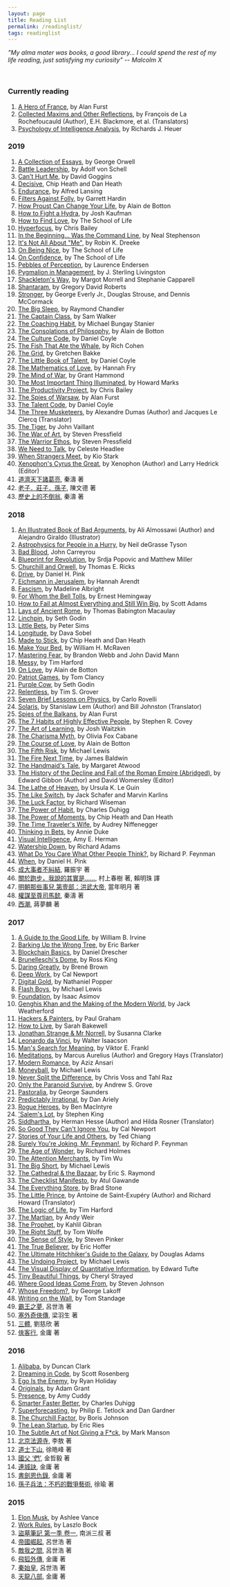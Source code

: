 ```yaml
---
layout: page
title: Reading List
permalink: /readinglist/
tags: readinglist
---
```


_"My alma mater was books, a good library... I could spend the rest of my life reading, just satisfying my curiosity" -- Malcolm X_

&nbsp;


### Currently reading

1. [A Hero of France](https://amzn.to/2xa8DPo), by Alan Furst
1. [Collected Maxims and Other Reflections](https://amzn.to/2WXzJc1), by François de La Rochefoucauld (Author), E.H. Blackmore, et al. (Translators)
1. [Psychology of Intelligence Analysis](https://amzn.to/2TfQ60S), by Richards J. Heuer

### 2019

1. [A Collection of Essays](https://amzn.to/2WbSfsN), by George Orwell
1. [Battle Leadership](https://amzn.to/2Ix8nSl), by Adolf von Schell
1. [Can't Hurt Me](https://amzn.to/2SWPEoM), by David Goggins
1. [Decisive](https://amzn.to/32NWkXU), Chip Heath and Dan Heath
1. [Endurance](https://amzn.to/2HaWXT1), by Alfred Lansing
1. [Filters Against Folly](https://amzn.to/2uA3Aqs), by Garrett Hardin
1. [How Proust Can Change Your Life](https://amzn.to/2NDdG2l), by Alain de Botton
1. [How to Fight a Hydra](https://amzn.to/2FNFFKs), by Josh Kaufman
1. [How to Find Love](https://amzn.to/30wfsZo), by The School of Life
1. [Hyperfocus](https://amzn.to/2UbvWlZ), by Chris Bailey
1. [In the Beginning... Was the Command Line](https://amzn.to/2CN0T8n), by Neal Stephenson
1. [It's Not All About "Me"](https://amzn.to/2XT1BdY), by Robin K. Dreeke
1. [On Being Nice](https://amzn.to/2X7IU5N), by The School of Life
1. [On Confidence](https://amzn.to/2D08osI), by The School of Life
1. [Pebbles of Perception](https://amzn.to/2ScgR5O), by Laurence Endersen
1. [Pygmalion in Management](https://amzn.to/2TRIgux), by J. Sterling Livingston
1. [Shackleton's Way](https://amzn.to/2TcA83I), by Margot Morrell and Stephanie Capparell
1. [Shantaram](https://amzn.to/2EI0aZH), by Gregory David Roberts
1. [Stronger](https://amzn.to/2TtRIVN), by George Everly Jr., Douglas Strouse, and Dennis McCormack
1. [The Big Sleep](https://amzn.to/2XgvdRZ), by Raymond Chandler
1. [The Captain Class](https://amzn.to/2MLlP4g), by Sam Walker
1. [The Coaching Habit](https://amzn.to/2tC9erz), by Michael Bungay Stanier
1. [The Consolations of Philosophy](https://amzn.to/2Wy8EYc), by Alain de Botton
1. [The Culture Code](https://amzn.to/2GaFTu8), by Daniel Coyle
1. [The Fish That Ate the Whale](https://amzn.to/32iGK6g), by Rich Cohen
1. [The Grid](https://amzn.to/2SJRtFN), by Gretchen Bakke
1. [The Little Book of Talent](https://amzn.to/2WnNLiB), by Daniel Coyle
1. [The Mathematics of Love](https://amzn.to/2EIUoEH), by Hannah Fry
1. [The Mind of War](https://amzn.to/31o6dL8), by Grant Hammond
1. [The Most Important Thing Illuminated](https://amzn.to/2Gi6RCu), by Howard Marks
1. [The Productivity Project](https://amzn.to/2XLKOZA), by Chris Bailey
1. [The Spies of Warsaw](https://amzn.to/2x5nbA2), by Alan Furst
1. [The Talent Code](https://amzn.to/2ItbNFC), by Daniel Coyle
1. [The Three Musketeers](https://amzn.to/2WPduAw), by Alexandre Dumas (Author) and Jacques Le Clercq (Translator)
1. [The Tiger](https://amzn.to/2JYGkv0), by John Vaillant
1. [The War of Art](https://amzn.to/2XX5xO4), by Steven Pressfield
1. [The Warrior Ethos](https://amzn.to/2ZnAmJs), by Steven Pressfield
1. [We Need to Talk](https://amzn.to/2Igqahi), by Celeste Headlee
1. [When Strangers Meet](https://amzn.to/3201jUW), by Kio Stark
1. [Xenophon's Cyrus the Great](https://amzn.to/2WnbrmF), by Xenophon (Author) and Larry Hedrick (Editor)
1. [道濟天下諸葛亮](https://bit.ly/2QPChkr), 秦濤 著
1. [老子．莊子．孫子](https://bit.ly/2Dm4hsD), 陳文德 著
1. [歷史上的不倒翁](https://bit.ly/2W0wjkH), 秦濤 著


### 2018

1. [An Illustrated Book of Bad Arguments](https://amzn.to/2weITjZ), by Ali Almossawi (Author) and Alejandro Giraldo (Illustrator)
1. [Astrophysics for People in a Hurry](http://amzn.to/2EQnzbI), by Neil deGrasse Tyson
1. [Bad Blood](https://amzn.to/2o8SYeM), John Carreyrou
1. [Blueprint for Revolution](http://amzn.to/2F0QSb0), by Srdja Popovic and Matthew Miller
1. [Churchill and Orwell](https://amzn.to/2OhYZjP), by Thomas E. Ricks
1. [Drive](http://amzn.to/2oG9WSB), by Daniel H. Pink
1. [Eichmann in Jerusalem](https://amzn.to/2EW8tBN), by Hannah Arendt
1. [Fascism](https://amzn.to/2MWjUfL), by Madeline Albright
1. [For Whom the Bell Tolls](http://amzn.to/2CjHAGc), by Ernest Hemingway
1. [How to Fail at Almost Everything and Still Win Big](https://amzn.to/2GY79eJ), by Scott Adams
1. [Lays of Ancient Rome](https://amzn.to/2M9yuRq), by Thomas Babington Macaulay
1. [Linchpin](https://amzn.to/2zOKAHA), by Seth Godin
1. [Little Bets](http://amzn.to/2BObOzX), by Peter Sims
1. [Longitude](https://amzn.to/2Bzalit), by Dava Sobel
1. [Made to Stick](https://amzn.to/2Qxw90W), by Chip Heath and Dan Heath
1. [Make Your Bed](https://amzn.to/2xOkhR1), by William H. McRaven
1. [Mastering Fear](https://amzn.to/2zQtjxH), by Brandon Webb and John David Mann
1. [Messy](http://amzn.to/2sRnL4V), by Tim Harford
1. [On Love](https://amzn.to/2rPSAE3), by Alain de Botton
1. [Patriot Games](https://amzn.to/2P1XFmD), by Tom Clancy
1. [Purple Cow](http://amzn.to/2FJagao), by Seth Godin
1. [Relentless](https://amzn.to/2LQskSf), by Tim S. Grover
1. [Seven Brief Lessons on Physics](http://amzn.to/2HIJakn), by Carlo Rovelli
1. [Solaris](https://amzn.to/2HAFaWF), by Stanislaw Lem (Author) and Bill Johnston (Translator)
1. [Spies of the Balkans](https://amzn.to/2Py5Eb4), by Alan Furst
1. [The 7 Habits of Highly Effective People](https://amzn.to/2G2BD2y), by Stephen R. Covey
1. [The Art of Learning](https://amzn.to/2rBGv4W), by Josh Waitzkin
1. [The Charisma Myth](https://amzn.to/2Ndvx39), by Olivia Fox Cabane
1. [The Course of Love](https://amzn.to/2zTD3aF), by Alain de Botton
1. [The Fifth Risk](https://amzn.to/2Rr6Y13), by Michael Lewis
1. [The Fire Next Time](https://amzn.to/2Kinv3a), by James Baldwin
1. [The Handmaid's Tale](http://amzn.to/2EN9njX), by Margaret Atwood
1. [The History of the Decline and Fall of the Roman Empire (Abridged)](https://amzn.to/2uRs4fd), by Edward Gibbon (Author) and David Womersley (Editor)
1. [The Lathe of Heaven](http://amzn.to/2CHHKmi), by Ursula K. Le Guin
1. [The Like Switch](https://amzn.to/2PLSue1), by Jack Schafer and Marvin Karlins
1. [The Luck Factor](https://amzn.to/2nQB2FT), by Richard Wiseman
1. [The Power of Habit](https://amzn.to/2KKbRSc), by Charles Duhigg
1. [The Power of Moments](https://amzn.to/2BZufRP), by Chip Heath and Dan Heath
1. [The Time Traveler's Wife](https://amzn.to/2LVU4Fp), by Audrey Niffenegger
1. [Thinking in Bets](http://amzn.to/2CHI70a), by Annie Duke
1. [Visual Intelligence](https://amzn.to/2Nsyyfb), Amy E. Herman
1. [Watership Down](https://amzn.to/2Iha4mj), by Richard Adams
1. [What Do You Care What Other People Think?](http://amzn.to/2oxSoXJ), by Richard P. Feynman
1. [When](https://amzn.to/2qtGBKZ), by Daniel H. Pink
1. [成大事者不糾結](https://bit.ly/2BnnFVa), 羅振宇 著
1. [關於跑步，我說的其實是……](https://bit.ly/2IRmTFk), 村上春樹 著, 賴明珠 譯  
1. [明朝那些事兒 第壹部：洪武大帝](http://bit.ly/2ov7rkV), 當年明月 著
1. [權謀至尊司馬懿](https://bit.ly/2QypP92), 秦濤 著
1. [西潮](http://bit.ly/2BLELg1), 蔣夢麟 著


### 2017

1. [A Guide to the Good Life](http://amzn.to/2EQAg6z), by William B. Irvine
1. [Barking Up the Wrong Tree](http://amzn.to/2BPewVZ), by Eric Barker
1. [Blockchain Basics](http://amzn.to/2HGGq70), by Daniel Drescher
1. [Brunelleschi's Dome](http://amzn.to/2Ftns2T), by Ross King
1. [Daring Greatly](http://amzn.to/2BOOJgu), by Brené Brown
1. [Deep Work](http://amzn.to/2ooV62O), by Cal Newport
1. [Digital Gold](http://amzn.to/2GGLOWo), by Nathaniel Popper
1. [Flash Boys](http://amzn.to/2ooDXpO), by Michael Lewis
1. [Foundation](http://amzn.to/2HLdQSa), by Isaac Asimov
1. [Genghis Khan and the Making of the Modern World](http://amzn.to/2FtGwyf), by Jack Weatherford
1. [Hackers & Painters](http://amzn.to/2GHjaEz), by Paul Graham
1. [How to Live](http://amzn.to/2BPf2TV), by Sarah Bakewell
1. [Jonathan Strange & Mr Norrell](http://amzn.to/2CK2k5O), by Susanna Clarke
1. [Leonardo da Vinci](http://amzn.to/2owkGlq), by Walter Isaacson
1. [Man's Search for Meaning](http://amzn.to/2CGUUjA), by Viktor E. Frankl
1. [Meditations](http://amzn.to/2CGAOG3), by Marcus Aurelius (Author) and Gregory Hays (Translator)
1. [Modern Romance](http://amzn.to/2ESFN8C), by Aziz Ansari
1. [Moneyball](http://amzn.to/2GHHje8), by Michael Lewis
1. [Never Split the Difference](http://amzn.to/2owYFmz), by Chris Voss and Tahl Raz
1. [Only the Paranoid Survive](http://amzn.to/2FxxQHa), by Andrew S. Grove
1. [Pastoralia](http://amzn.to/2FvhY7Y), by George Saunders
1. [Predictably Irrational](http://amzn.to/2F37wGU), by Dan Ariely
1. [Rogue Heroes](http://amzn.to/2F6fEXr), by Ben MacIntyre
1. ['Salem's Lot](http://amzn.to/2FtobB9), by Stephen King
1. [Siddhartha](http://amzn.to/2Fueume), by Herman Hesse (Author) and Hilda Rosner (Translator)
1. [So Good They Can't Ignore You](http://amzn.to/2HIzExL), by Cal Newport
1. [Stories of Your Life and Others](http://amzn.to/2Ck0A7v), by Ted Chiang
1. [Surely You're Joking, Mr. Feynman!](http://amzn.to/2sRppU9), by Richard P. Feynman
1. [The Age of Wonder](http://amzn.to/2CjJ6Io), by Richard Holmes
1. [The Attention Merchants](http://amzn.to/2ESOPCm), by Tim Wu
1. [The Big Short](http://amzn.to/2opmUE1), by Michael Lewis
1. [The Cathedral & the Bazaar](http://amzn.to/2Ci8IVP), by Eric S. Raymond
1. [The Checklist Manifesto](http://amzn.to/2GKtKL3), by Atul Gawande
1. [The Everything Store](http://amzn.to/2HG9TOx), by Brad Stone
1. [The Little Prince](http://amzn.to/2ESXxkj), by Antoine de Saint-Exupéry (Author) and Richard Howard (Translator)
1. [The Logic of Life](http://amzn.to/2EQ322Z), by Tim Harford
1. [The Martian](http://amzn.to/2CH7BLp), by Andy Weir
1. [The Prophet](http://amzn.to/2HLyr8y), by Kahlil Gibran
1. [The Right Stuff](http://amzn.to/2ov8G3z), by Tom Wolfe
1. [The Sense of Style](http://amzn.to/2CK33E4), by Steven Pinker
1. [The True Believer](http://amzn.to/2Fvmdk2), by Eric Hoffer
1. [The Ultimate Hitchhiker's Guide to the Galaxy](http://amzn.to/2HGakbD), by Douglas Adams
1. [The Undoing Project](http://amzn.to/2CiBhT0), by Michael Lewis
1. [The Visual Display of Quantitative Information](http://amzn.to/2HKD0QP), by Edward Tufte
1. [Tiny Beautiful Things](http://amzn.to/2EOspX3), by Cheryl Strayed
1. [Where Good Ideas Come From](http://amzn.to/29UzhPg), by Steven Johnson
1. [Whose Freedom?](http://amzn.to/2GHeOgV), by George Lakoff
1. [Writing on the Wall](http://amzn.to/2HJ5D0D), by Tom Standage
1. [霸王之夢](http://bit.ly/2sYrG0b), 呂世浩 著
1. [塞外奇俠傳](http://bit.ly/2FsoWug), 梁羽生 著
1. [三體](http://bit.ly/2sV2bwm), 劉慈欣 著
1. [俠客行](http://bit.ly/2Cghtje), 金庸 著


### 2016

1. [Alibaba](http://amzn.to/2EPswSf), by Duncan Clark
1. [Dreaming in Code](http://amzn.to/2HIAsTj), by Scott Rosenberg
1. [Ego Is the Enemy](http://amzn.to/2EUtHvS), by Ryan Holiday
1. [Originals](http://amzn.to/2Fy3Yul), by Adam Grant
1. [Presence](http://amzn.to/2HLuYa3), by Amy Cuddy
1. [Smarter Faster Better](http://amzn.to/2sUd7ug), by Charles Duhigg
1. [Superforecasting](http://amzn.to/2F6gpzL), by Philip E. Tetlock and Dan Gardner
1. [The Churchill Factor](http://amzn.to/2ouex9q), by Boris Johnson
1. [The Lean Startup](http://amzn.to/2CFL15N), by Eric Ries
1. [The Subtle Art of Not Giving a F*ck](http://amzn.to/2ooYquA), by Mark Manson
1. [北京法源寺](http://bit.ly/2ESQ3NY), 李敖 著
1. [道士下山](http://bit.ly/2oqMSqN), 徐皓峰 著
1. [國父 ‘們’](http://bit.ly/2ovbmyh), 金哲毅 著
1. [連城訣](http://bit.ly/2GJEPw6),  金庸 著
1. [書劍恩仇錄](http://bit.ly/2F0p4Ui), 金庸 著
1. [孫子兵法：不朽的戰爭藝術](http://bit.ly/2GE29LB), 徐瑜 著


### 2015

1. [Elon Musk](http://amzn.to/2CFJcpt), by Ashlee Vance
1. [Work Rules](http://amzn.to/2CGI70x), by Laszlo Bock
1. [盜墓筆記 第一季 卷一](http://bit.ly/2FtKHKl), 南派三叔 著
1. [帝國崛起](http://bit.ly/2ovB6e4), 呂世浩 著
1. [敵我之間](http://bit.ly/2ETfwa9), 呂世浩 著
1. [飛狐外傳](http://bit.ly/2BMf6Up), 金庸 著
1. [秦始皇](http://bit.ly/2EOONzt), 呂世浩 著
1. [天龍八部](http://bit.ly/2BMeNsJ), 金庸 著

&nbsp;
